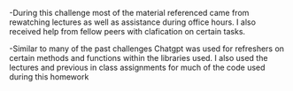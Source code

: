-During this challenge most of the material referenced came from rewatching lectures as well as assistance during office hours. I also received help from fellow peers with clafication on certain tasks.

-Similar to many of the past challenges Chatgpt was used for refreshers on certain methods and functions within the libraries used. I also used the lectures and previous in class assignments for much of the code used during this homework 
